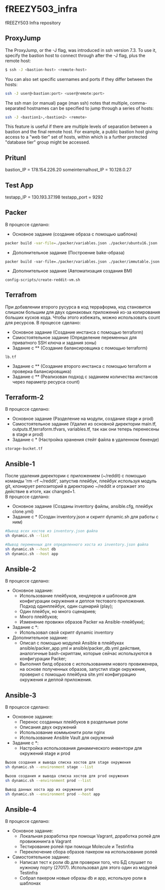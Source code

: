# fREEZY503_infra
fREEZY503 Infra repository

## ProxyJump
The ProxyJump, or the -J flag, was introduced in ssh version 7.3. To use it, specify the bastion host to connect through after the -J flag, plus the remote host:
~~~ bash
$ ssh -J <bastion-host> <remote-host>
~~~
You can also set specific usernames and ports if they differ between the hosts:
~~~ bash
ssh -J user@<bastion:port> <user@remote:port>
~~~
The ssh man (or manual) page (man ssh) notes that multiple, comma-separated hostnames can be specified to jump through a series of hosts:
~~~ bash
ssh -J <bastion1>,<bastion2> <remote>
~~~
This feature is useful if there are multiple levels of separation between a bastion and the final remote host. For example, a public bastion host giving access to a "web tier" set of hosts, within which is a further protected "database tier" group might be accessed.

## Pritunl

bastion_IP = 178.154.226.20 
someinternalhost_IP = 10.128.0.27

## Test App

testapp_IP = 130.193.37.198
testapp_port = 9292

## Packer
В процессе сделано:
 - Основное задание (создание образа с помощью шаблона)
 ~~~bash
 packer build -var-file=./packer/variables.json ./packer/ubuntu16.json
 ~~~
 - Дополнительное задание (Построение bake-образа)
 ~~~
 packer build -var-file=./packer/variables.json ./packer/immutable.json
 ~~~
 - Дополнительное задание (Автоматизация создания ВМ)
 ~~~
 config-scripts/create-reddit-vm.sh
 ~~~

## Terrafrom 
При добавлении второго русурса в код терраформа, код становится слишком большим для двух одинаковых приложений из-за копирования больших кусков кода.
Чтобы этого избежать, можно использовать count для ресурсов.
В процессе сделано:
 - Основное задание (Создание инстанса с помощью terraform)
 - Самостоятельное задание (Определение переменных для приватного SSH ключа и задания зоны)
 - Задание с ** (Создание балансировщика с помощью terraform)
 ~~~
 lb.tf
 ~~~
 - Задание с ** (Создание второго инстанса с помощью terraform и проверка балансировщика)
 - Задание с ** (Реализован подход с заданием количества инстансов через параметр ресурса count)

## Terraform-2
В процессе сделано:
 - Основное задание (Разделение на модули, создание stage и prod)
 - Самостоятельное задание (Удалил из основной директории main.tf, outputs.tf,terraform.tfvars, variables.tf, так как они теперь перенесены в stage и prod)
 - Задание с * (Настройка хранения стейт файла в удаленном бекенде)
 ~~~
 storage-bucket.tf
 ~~~
 
## Ansible-1
После удаления директории с приложением (~/reddit) с помощью команды 'rm -rf ~/reddit', запустив плейбук, плейбук используя модуль git, клонирует репозиторий в директорию ~/reddit и отражает это действие в итоге, как changed=1. <br>
В процессе сделано:
 - Основное задание (Созданы inventory файлы, ansible.cfg, плейбук clone.yml)
 - Задание с * (Создан inventory.json и скрипт dynamic.sh для работы с ним) 
 ~~~bash
 #Вывод всех хостов из inventory.json файла
 sh dynamic.sh --list
 
 #Вывод переменных для определенного хоста из inventory.json файла
 sh dynamic.sh --host db
 sh dynamic.sh --host app
 ~~~

 ## Ansible-2
В процессе сделано:
 - Основное задание:
	- Использование плейбуков, хендлеров и шаблонов для конфигурации окружения и деплоя тестового приложения. Подход одинплейбук, один сценарий (play);
	- Один плейбук, но много сценариев;
	- Много плейбуков;
	- Изменение провижн образов Packer на Ansible-плейбуки);
 - Задание с *:
	- Использовал свой скрипт dynamic inventory
 - Дополнительное задание:
	- Описал с помощью модулей Ansible в плейбуках ansible/packer_app.yml и ansible/packer_db.yml действия, аналогичные bash-скриптам, которые сейчас используются в конфигурации Packer;
	- Выполнил билд образов с использованием нового провиженера, на основе полученных образов, запустил stage окружение, проверил с помощью плейбука site.yml конфигурацию окружения и деплой приложения.

 ## Ansible-3
В процессе сделано:
 - Основное задание:
	- Перенос созданных плейбуков в раздельные роли
	- Описания двух окружений
	- Использование коммьюнити роли nginx
	- Использование Ansible Vault для окружений
 - Задание с *:
	- Настройка использования динамического инвентори для окружений stage и prod
~~~bash
Вызов создания и вывода списка хостов для stage окружения
sh dynamic.sh --environment stage --list

Вызов создания и вывода списка хостов для prod окружения
sh dynamic.sh --environment prod --list

Вывод данных хоста app из окружения prod
sh dynamic.sh --environment prod --host app
~~~

 ## Ansible-4
В процессе сделано:
 - Основное задание:
	- Локальная разработка при помощи Vagrant, доработка ролей для провижининга в Vagrant
	- Тестирование ролей при помощи Molecule и Testinfra
	- Переключение сбора образов пакером на использование ролей
 - Самостоятельное задание:
	- Написал тест к роли db для проверки того, что БД слушает по нужному порту (27017). Использовал для этого один из модулей Testinfra
	- Собрал пакером новые образы db и app, использую роли в шаблонах
	